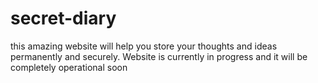 # secret-diary
this amazing website will help you store your thoughts and ideas permanently and securely. Website is currently in progress and it will be completely operational soon 
